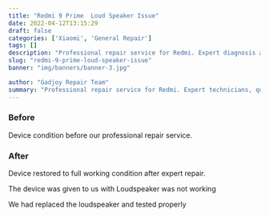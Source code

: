 ```yaml
---
title: "Redmi 9 Prime  Loud Speaker Issue"
date: 2022-04-12T13:15:29
draft: false
categories: ['Xiaomi', 'General Repair']
tags: []
description: "Professional repair service for Redmi. Expert diagnosis and quality repairs in Bangalore."
slug: "redmi-9-prime-loud-speaker-issue"
banner: "img/banners/banner-3.jpg"

author: "Gadjoy Repair Team"
summary: "Professional repair service for Redmi. Expert technicians, quality parts, warranty included."
---
```


### Before

Device condition before our professional repair service.

### After

Device restored to full working condition after expert repair.

The device was given to us with Loudspeaker was not working

We had replaced the loudspeaker and tested properly